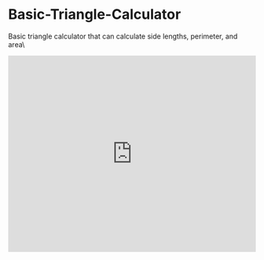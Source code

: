 # Basic-Triangle-Calculator
Basic triangle calculator that can calculate side lengths, perimeter, and area\
<iframe height="400px" width="100%" src="https://repl.it/@CyanandDani/Basic-Triangle-Calculator?lite=true" scrolling="no" frameborder="no" allowtransparency="true" allowfullscreen="true" sandbox="allow-forms allow-pointer-lock allow-popups allow-same-origin allow-scripts allow-modals"></iframe>
